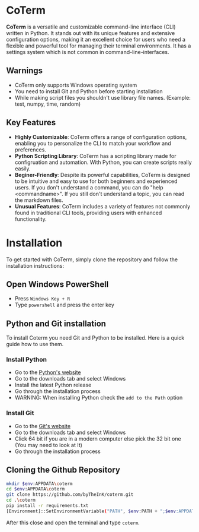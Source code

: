# CoTerm

**CoTerm** is a versatile and customizable command-line interface (CLI) written in Python. It stands out with its unique features and extensive configuration options, making it an excellent choice for users who need a flexible and powerful tool for managing their terminal environments. It has a settings system which is not common in command-line-interfaces.

## Warnings
- CoTerm only supports Windows operating system
- You need to install Git and Python before starting installation
- While making script files you shouldn't use library file names. (Example: test, numpy, time, random)
## Key Features

- **Highly Customizable**: CoTerm offers a range of configuration options, enabling you to personalize the CLI to match your workflow and preferences.
- **Python Scripting Library**: CoTerm has a scripting library made for configruation and automation. With Python, you can create scripts really easily.
- **Beginer-Friendly**: Despite its powerful capabilities, CoTerm is designed to be intuitive and easy to use for both beginners and experienced users. If you don't understand a command, you can do "help \<commandname>". If you still don't understand a topic, you can read the markdown files.
- **Unusual Features**: CoTerm includes a variety of features not commonly found in traditional CLI tools, providing users with enhanced functionality.

# Installation

To get started with CoTerm, simply clone the repository and follow the installation instructions:

## Open Windows PowerShell
- Press `Windows Key + R`
- Type `powershell` and press the enter key

## Python and Git installation
To install Coterm you need Git and Python to be installed. Here is a quick guide how to use them.

### Install Python
- Go to the [Python's website](https://www.python.org/)
- Go to the downloads tab and select Windows
- Install the latest Python release
- Go through the installation process
- WARNING: When installing Python check the `add to the Path` option

### Install Git
- Go to the [Git's website](https://git-scm.com/)
- Go to the downloads tab and select Windows
- Click 64 bit if you are in a modern computer else pick the 32 bit one (You may need to look at It)
- Go through the installation process

## Cloning the Github Repository
```bash
mkdir $env:APPDATA\coterm
cd $env:APPDATA\coterm
git clone https://github.com/byTheInK/coterm.git
cd .\coterm
pip install -r requirements.txt
[Environment]::SetEnvironmentVariable("PATH", $env:PATH + ";$env:APPDATA\coterm\coterm", [EnvironmentVariableTarget]::Machine)
```
After this close and open the terminal and type `coterm`.
